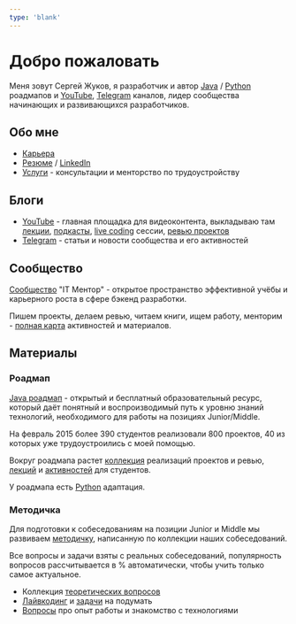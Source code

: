 ```yaml
---
type: 'blank'
---
```


# Добро пожаловать

Меня зовут Сергей Жуков, я разработчик и автор [Java](https://zhukovsd.github.io/java-backend-learning-course/) / [Python](https://zhukovsd.github.io/python-backend-learning-course/) роадмапов и [YouTube](https://www.youtube.com/@zhukovsd_it_mentor), [Telegram](https://t.me/zhukovsd_it_mentor) каналов, лидер сообщества начинающих и развивающихся разработчиков.

## Обо мне

- [Карьера](https://telegra.ph/Hronologiya-moej-karery-05-21)
- [Резюме](https://zhukovsd.github.io/zhukovsd-cv/cv.pdf) / [LinkedIn](https://www.linkedin.com/in/zhukovsd/)
- [Услуги](/services) - консультации и менторство по трудоустройству 

## Блоги

- [YouTube](https://www.youtube.com/@zhukovsd_it_mentor) - главная площадка для видеоконтента, выкладываю там [лекции](https://www.youtube.com/playlist?list=PLOVOZrcS3XMYLy5gWPE1AbZ8UDl7XHpIA), [подкасты](https://www.youtube.com/playlist?list=PLOVOZrcS3XMbjLwcF9uxbjsdHuMqbvPdp), [live coding](https://www.youtube.com/playlist?list=PLOVOZrcS3XMZ-QJDHowJQ3abxNHoW8pV3) сессии, [ревью проектов](https://www.youtube.com/playlist?list=PLOVOZrcS3XMbS4iInU-7p6TbIQW-kATfz)
- [Telegram](https://t.me/zhukovsd_it_chat) - статьи и новости сообщества и его активностей

## Сообщество

[Сообщество](/community/) "IT Ментор" - открытое пространство эффективной учёбы и карьерного роста в сфере бэкенд разработки.

Пишем проекты, делаем ревью, читаем книги, ищем работу, менторим - [полная карта](/community/#карта-материалов-и-активностей) активностей и материалов.

## Материалы

### Роадмап

[Java роадмап](https://zhukovsd.github.io/java-backend-learning-course/) - открытый и бесплатный образовательный ресурс, который даёт понятный и воспроизводимый путь к уровню знаний технологий, необходимого для работы на позициях Junior/Middle.

На февраль 2015 более 390 студентов реализовали 800 проектов, 40 из которых уже трудоустроились с моей помощью.

Вокруг роадмапа растет [коллекция](https://zhukovsd.github.io/java-backend-learning-course/finished-projects/) реализаций проектов и ревью, [лекций](https://www.youtube.com/playlist?list=PLOVOZrcS3XMYLy5gWPE1AbZ8UDl7XHpIA) и [активностей](/community/#учащимся---активности) для студентов.

У роадмапа есть [Python](https://zhukovsd.github.io/python-backend-learning-course/) адаптация.

### Методичка

Для подготовки к собеседованиям на позиции Junior и Middle мы развиваем [методичку](https://zhukovsd.github.io/java-backend-interview-prep/), написанную по коллекции наших собеседований.

Все вопросы и задачи взяты с реальных собеседований, популярность вопросов рассчитывается в % автоматически, чтобы учить только самое актуальное.

- Коллекция [теоретических вопросов](https://zhukovsd.github.io/java-backend-interview-prep/questions/)
- [Лайвкодинг](https://zhukovsd.github.io/java-backend-interview-prep/livecoding/) и [задачи](https://zhukovsd.github.io/java-backend-interview-prep/tasks-to-think/) на подумать
- [Вопросы](https://zhukovsd.github.io/java-backend-interview-prep/work-experience/) про опыт работы и знакомство с технологиями